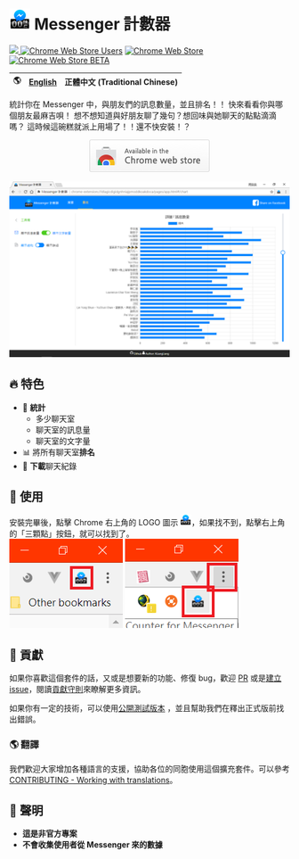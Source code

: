 # ![Logo](.github/assets/icon.png) Messenger 計數器

[<img src="https://img.shields.io/chrome-web-store/v/ldlagicdigidgnhniajpmoddkoakdoca.svg?label=Chrome%20Web%20Store"> ](https://chrome.google.com/webstore/detail/ldlagicdigidgnhniajpmoddkoakdoca)
[![Chrome Web Store Users](https://img.shields.io/chrome-web-store/users/ldlagicdigidgnhniajpmoddkoakdoca.svg?label=Users)](https://chrome.google.com/webstore/detail/ldlagicdigidgnhniajpmoddkoakdoca)
[![Chrome Web Store](https://img.shields.io/chrome-web-store/rating/ldlagicdigidgnhniajpmoddkoakdoca.svg?label=Rating&colorB=dfb317)](https://chrome.google.com/webstore/detail/ldlagicdigidgnhniajpmoddkoakdoca)
[![Chrome Web Store BETA](https://img.shields.io/chrome-web-store/v/flkejcheidpcclcdokndihmnlejfabil.svg?label=Beta)](https://chrome.google.com/webstore/detail/flkejcheidpcclcdokndihmnlejfabil)

🌎 | [English](README.md) | 正體中文 (Traditional Chinese)
------------- | ------------- | -------------

統計你在 Messenger 中，與朋友們的訊息數量，並且排名！！
快來看看你與哪個朋友最麻吉唄！
想不想知道與好朋友聊了幾句？想回味與她聊天的點點滴滴嗎？
這時候這碗糕就派上用場了！！還不快安裝！？

<p align="center">
  <a href="https://chrome.google.com/webstore/detail/ldlagicdigidgnhniajpmoddkoakdoca">
    <img src=".github/assets/tryitnowbutton_small.png" alt="從 Chrome Web Store 安裝" />
  </a>
</p>

<p align="center">
  <img src=".github/assets/screenshot3.png" alt="示意圖" />
</p>

## 🔥 特色

- 💬 **統計**
  - 多少聊天室
  - 聊天室的訊息量
  - 聊天室的文字量
- 📊 將所有聊天室**排名**
- 💾 **下載**聊天紀錄

## 📄 使用
安裝完畢後，點擊 Chrome 右上角的 LOGO 圖示 <img width="20" alt="Logo" src=".github/assets/icon.png">，如果找不到，點擊右上角的「三顆點」按鈕，就可以找到了。  
![點logo](.github/assets/click_icon1.png)
![點隱藏的logo](.github/assets/click_icon2.png)

## 🔧 貢獻

如果你喜歡這個套件的話，又或是想要新的功能、修復 bug，歡迎 [PR](https://github.com/ALiangLiang/Counter-for-Messenger/compare) 或是[建立 issue](https://github.com/ALiangLiang/Counter-for-Messenger/issues/new)，閱讀[貢獻守則](.github/CONTRIBUTING.md)來瞭解更多資訊。

如果你有一定的技術，可以使用[公開測試版本](https://chrome.google.com/webstore/detail/flkejcheidpcclcdokndihmnlejfabil)
，並且幫助我們在釋出正式版前找出錯誤。

### 🌎 翻譯

我們歡迎大家增加各種語言的支援，協助各位的同胞使用這個擴充套件。可以參考 [CONTRIBUTING - Working with translations](.github/CONTRIBUTING.md#working-with-translations)。

## 📣 聲明

- **這是非官方專案**  
- **不會收集使用者從 Messenger 來的數據**

